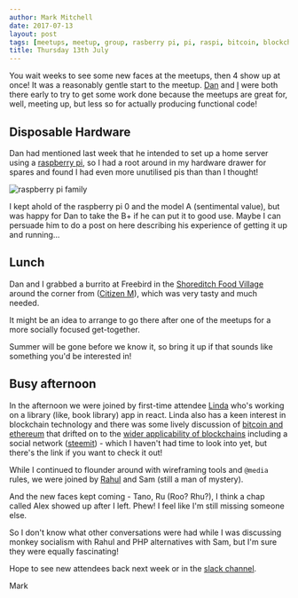 ```yaml
---
author: Mark Mitchell
date: 2017-07-13
layout: post
tags: [meetups, meetup, group, rasberry pi, pi, raspi, bitcoin, blockchain, membership, slack]
title: Thursday 13th July
---
```


You wait weeks to see some new faces at the meetups, then 4 show up at once! It was a reasonably gentle start to the meetup. [Dan](https://github.com/danmarcus111) and [I](https://github.com/spitchell) were both there early to try to get some work done because the meetups are great for, well, meeting up, but less so for actually producing functional code!

## Disposable Hardware
Dan had mentioned last week that he intended to set up a home server using a [raspberry pi](https://www.raspberrypi.org/), so I had a root around in my hardware drawer for spares and found I had even more unutilised pis than than I thought!

![raspberry pi family](/blog/images/raspi1-web.jpg)

I kept ahold of the raspberry pi 0 and the model A (sentimental value), but was happy for Dan to take the B+ if he can put it to good use. Maybe I can persuade him to do a post on here describing his experience of getting it up and running...

## Lunch 
Dan and I grabbed a burrito at Freebird in the [Shoreditch Food Village](https://www.instagram.com/explore/locations/246296826/shoreditch-food-village/) around the corner from ([Citizen M](https://www.instagram.com/explore/locations/246296826/shoreditch-food-village/)), which was very tasty and much needed. 

It might be an idea to arrange to go there after one of the meetups for a more socially focused get-together. 

Summer will be gone before we know it, so bring it up if that sounds like something you'd be interested in!

## Busy afternoon
In the afternoon we were joined by first-time attendee [Linda](https://github.com/ilonze) who's working on a library (like, book library) app in react. Linda also has a keen interest in blockchain technology and there was some lively discussion of [bitcoin and ethereum](https://en.wikipedia.org/wiki/Cryptocurrency) that drifted on to the [wider applicability of blockchains](https://medium.freecodecamp.org/blockchain-is-our-first-22nd-century-technology-d4ad45fca2ce) including a social network ([steemit](https://steemit.com/)) - which I haven't had time to look into yet, but there's the link if you want to check it out!

While I continued to flounder around with wireframing tools and `@media` rules, we were joined by [Rahul](https://github.com/rkadam21) and Sam (still a man of mystery). 

And the new faces kept coming - Tano, Ru (Roo? Rhu?), I think a chap called Alex showed up after I left. Phew! I feel like I'm still missing someone else. 

So I don't know what other conversations were had while I was discussing monkey socialism with Rahul and PHP alternatives with Sam, but I'm sure they were equally fascinating!

Hope to see new attendees back next week or in the [slack channel](https://code-pod-signup.herokuapp.com/).

Mark



